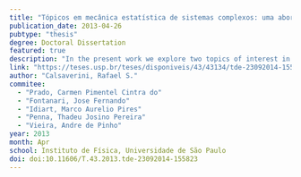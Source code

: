 ```yaml
---
title: "Tópicos em mecânica estatística de sistemas complexos: uma abordagem mecânico-estatística de dois tópicos de interesse em finanças, economia e sociologia"
publication_date: 2013-04-26
pubtype: "thesis"
degree: Doctoral Dissertation
featured: true
description: "In the present work we explore two topics of interest in finance, economics and social anthropology through the application of techniques from information theory and statistical mechanics. In the first topic we study the connexion between statistical dependency theory, information theory and copula theory. The concept of copula distribution is reviewed and applied to the reformulation of the definition of dependency measures given by Rényi. It is then shown that the mutual information satisfy all the requirements to be a good dependency measure. We derive an identity between mutual information and the entropy of the copula distribution and a more specific decomposition of the mutual information of an elliptical distribution into its linear and non-linear parts. We evaluate the risk of using naive measures as statistical dependency measures by showing that linear correlation can grossly underestimate dependency. Those results are used to develop a method to detect deviation from gaussian dependence in pairs of random variables and apply it to financial time series. Finally, we discuss a method to adjust t-copulas to empirical data through the determination of the mutual information and Kendalls tau. In the second topic we develop a model for the emergence of authority in pre-agricultural human societies. We discuss empirical motivations with roots in neuroscience, primatology and anthropology for a mathematical model able to explain the ample variability of forms of human social organization in the egalitarian-hierarchical axis. The model results from the application of information theory on a hypothesis about the evolutive costs involved in social life. It generates a rich phase diagram, with different regimes which can be interpreted as different types of societal organization, from egalitarian to hierarchical. The control parameters of the model are connected to the cognitive capacity of the species in question, the size of the group and ecological and social pressures."
link: "https://teses.usp.br/teses/disponiveis/43/43134/tde-23092014-155823/en.php"
author: "Calsaverini, Rafael S."
commitee:
  - "Prado, Carmen Pimentel Cintra do"
  - "Fontanari, Jose Fernando"
  - "Idiart, Marco Aurelio Pires"
  - "Penna, Thadeu Josino Pereira"
  - "Vieira, Andre de Pinho"
year: 2013
month: Apr
school: Instituto de Física, Universidade de São Paulo
doi: doi:10.11606/T.43.2013.tde-23092014-155823
---
```






